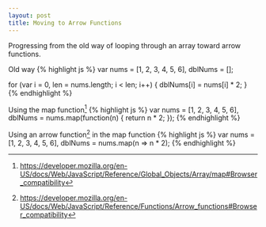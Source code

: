 ```yaml
---
layout: post
title: Moving to Arrow Functions
---
```


Progressing from the old way of looping through an array toward arrow functions.

Old way
{% highlight js %}
var nums = [1, 2, 3, 4, 5, 6],
    dblNums = [];

for (var i = 0, len = nums.length; i < len; i++) {
  dblNums[i] = nums[i] * 2;
}
{% endhighlight %}

Using the map function[^map]
{% highlight js %}
var nums = [1, 2, 3, 4, 5, 6],
    dblNums = nums.map(function(n) {
      return n * 2;
    });
{% endhighlight %}

Using an arrow function[^arrow] in the map function
{% highlight js %}
var nums = [1, 2, 3, 4, 5, 6],
    dblNums = nums.map(n => n * 2);
{% endhighlight %}

[^map]: <https://developer.mozilla.org/en-US/docs/Web/JavaScript/Reference/Global_Objects/Array/map#Browser_compatibility>
[^arrow]: <https://developer.mozilla.org/en-US/docs/Web/JavaScript/Reference/Functions/Arrow_functions#Browser_compatibility>